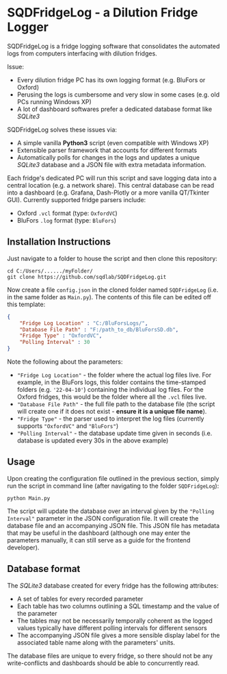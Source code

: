 # SQDFridgeLog - a Dilution Fridge Logger

SQDFridgeLog is a fridge logging software that consolidates the automated logs from computers interfacing with dilution fridges.

Issue:
- Every dilution fridge PC has its own logging format (e.g. BluFors or Oxford)
- Perusing the logs is cumbersome and very slow in some cases (e.g. old PCs running Windows XP)
- A lot of dashboard softwares prefer a dedicated database format like *SQLite3*

SQDFridgeLog solves these issues via:

- A simple vanilla **Python3** script (even compatible with Windows XP)
- Extensible parser framework that accounts for different formats
- Automatically polls for changes in the logs and updates a unique *SQLite3* database and a JSON file with extra metadata information.

Each fridge's dedicated PC will run this script and save logging data into a central location (e.g. a network share). This central database can be read into a dashboard (e.g. Grafana, Dash-Plotly or a more vanilla QT/Tkinter GUI). Currently supported fridge parsers include:

- Oxford `.vcl` format (type: `OxfordVC`)
- BluFors `.log` format (type: `BluFors`)

## Installation Instructions

Just navigate to a folder to house the script and then clone this repository:

```
cd C:/Users/....../myFolder/
git clone https://github.com/sqdlab/SQDFridgeLog.git
```

Now create a file `config.json` in the cloned folder named `SQDFridgeLog` (i.e. in the same folder as `Main.py`). The contents of this file can be edited off this template:

```json
{
    "Fridge Log Location" : "C:/BluForsLogs/",
    "Database File Path" : "F:/path_to_db/BluForsSD.db",
    "Fridge Type" : "OxfordVC",
    "Polling Interval" : 30
}
```

Note the following about the parameters:
- `"Fridge Log Location"` - the folder where the actual log files live. For example, in the BluFors logs, this folder contains the time-stamped folders (e.g. `'22-04-10'`) containing the individual log files. For the Oxford fridges, this would be the folder where all the `.vcl` files live.
- `"Database File Path"` - the full file path to the database file (the script will create one if it does not exist - **ensure it is a unique file name**).
- `"Fridge Type"` - the parser used to interpret the log files (currently supports `"OxfordVC"` and `"BluFors"`)
- `"Polling Interval"` - the database update time given in seconds (i.e. database is updated every 30s in the above example)

## Usage

Upon creating the configuration file outlined in the previous section, simply run the script in command line (after navigating to the folder `SQDFridgeLog`):

```
python Main.py
```

The script will update the database over an interval given by the `"Polling Interval"` parameter in the JSON configuration file. It will create the database file and an accompanying JSON file. This JSON file has metadata that may be useful in the dashboard (although one may enter the parameters manually, it can still serve as a guide for the frontend developer).

## Database format

The *SQLite3* database created for every fridge has the following attributes:

- A set of tables for every recorded parameter
- Each table has two columns outlining a SQL timestamp and the value of the parameter
- The tables may not be necessarily temporally coherent as the logged values typically have different polling intervals for different sensors
- The accompanying JSON file gives a more sensible display label for the associated table name along with the parameters' units.

The database files are unique to every fridge, so there should not be any write-conflicts and dashboards should be able to concurrently read.
